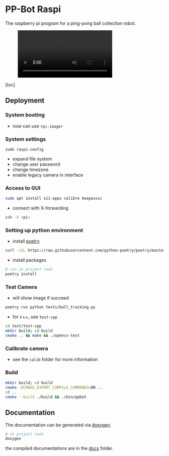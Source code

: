 # PP-Bot Raspi

The raspberry pi program for a ping-pong ball collection robot.

<figure class="video_container">
  <video controls="true" allowfullscreen="true">
    <source src="demo.mp4" type="video/mp4">
  </video>
</figure>


[toc]

## Deployment

### System booting

* now can use `rpi-imager`

### System settings

`sudo raspi-config`

+ expand file system
+ change user password
+ change timezone
+ enable legacy camera in interface

### Access to GUI

```bash
sudo apt install x11-apps calibre keepassxc
```

* connect with X-forwarding

```bash
ssh -X <pi>
```

### Setting up python environment
+ install [poetry](https://python-poetry.org/)
```bash
curl -sSL https://raw.githubusercontent.com/python-poetry/poetry/master/get-poetry.py | python -
```
+ install packages
```bash
# run in project root
poetry install
```

### Test Camera

+ will show image if succeed
```bash
poetry run python tests/ball_tracking.py
```

+ for c++, use `test-cpp`

```bash
cd test/test-cpp
mkdir build; cd build
cmake .. && make && ./opencv-test
```

### Calibrate camera

+ see the `calib` folder for more information

### Build

```bash
mkdir build; cd build
cmake -DCMAKE_EXPORT_COMPILE_COMMANDS=ON ..
cd ..
cmake --build ./build && ./bin/ppbot
```

## Documentation

The documentation can be generated via [doxygen](https://www.doxygen.nl/index.html).

```bash
# at project root
doxygen
```

the compiled documentations are in the [docs](./docs) folder.
